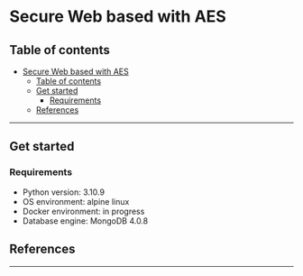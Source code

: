 # Secure Web based with AES

## Table of contents

- [Secure Web based with AES](#secure-web-based-with-aes)
  - [Table of contents](#table-of-contents)
  - [Get started](#get-started)
    - [Requirements](#requirements)
  - [References](#references)
       
---

## Get started

### Requirements

- Python version: 3.10.9
- OS environment: alpine linux
- Docker environment: in progress
- Database engine: MongoDB 4.0.8

## References

---

